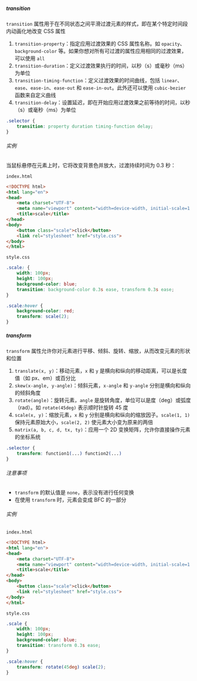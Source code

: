 ##### transition

`transition` 属性用于在不同状态之间平滑过渡元素的样式，即在某个特定时间段内动画化地改变 CSS 属性

1. `transition-property`：指定应用过渡效果的 CSS 属性名称。如 `opacity`、`background-color` 等。如果你想对所有可过渡的属性应用相同的过渡效果，可以使用 `all`
2. `transition-duration`：定义过渡效果执行的时间，以秒（s）或毫秒（ms）为单位
3. `transition-timing-function`：定义过渡效果的时间曲线，包括 `linear`、`ease`、`ease-in`、`ease-out` 和 `ease-in-out`。此外还可以使用 `cubic-bezier` 函数来自定义曲线
4. `transition-delay`：设置延迟，即在开始应用过渡效果之前等待的时间，以秒（s）或毫秒（ms）为单位

```CSS
.selector {
	transition: property duration timing-function delay;
}
```

###### 实例

当鼠标悬停在元素上时，它将改变背景色并放大，过渡持续时间为 0.3 秒：

`index.html`

```HTML
<!DOCTYPE html>
<html lang="en">
<head>
    <meta charset="UTF-8">
    <meta name="viewport" content="width=device-width, initial-scale=1.0">
    <title>scale</title>
</head>
<body>
    <button class="scale">click</button>
    <link rel="stylesheet" href="style.css">
</body>
</html>
```

`style.css`

```CSS
.scale: {
	width: 100px;
	height: 100px;
	background-color: blue;
	transition: background-color 0.3s ease, transform 0.3s ease;
}

.scale:hover {
	background-color: red;
	transform: scale(2);
}
```

##### transform

`transform` 属性允许你对元素进行平移、倾斜、旋转、缩放，从而改变元素的形状和位置

1. `translate(x, y)`：移动元素，`x` 和 `y` 是横向和纵向的移动距离，可以是长度值（如 px、em）或百分比
2. `skew(x-angle, y-angle)`：倾斜元素，`x-angle` 和 `y-angle` 分别是横向和纵向的倾斜角度
3. `rotate(angle)`：旋转元素，`angle` 是旋转角度，单位可以是度（deg）或弧度（rad）。如 `rotate(45deg)` 表示顺时针旋转 45 度
4. `scale(x, y)`：缩放元素，`x` 和 `y` 分别是横向和纵向的缩放因子。`scale(1, 1)` 保持元素原始大小，`scale(2, 2)` 使元素大小变为原来的两倍
5. `matrix(a, b, c, d, tx, ty)`：应用一个 2D 变换矩阵，允许你直接操作元素的坐标系统

```CSS
.selector {
	transform: function1(...) function2(...)
}
```

###### 注意事项

- `transform` 的默认值是 `none`，表示没有进行任何变换
- 在使用 `transform` 时，元素会变成 BFC 的一部分

###### 实例

`index.html`

```HTML
<!DOCTYPE html>
<html lang="en">
<head>
    <meta charset="UTF-8">
    <meta name="viewport" content="width=device-width, initial-scale=1.0">
    <title>scale</title>
</head>
<body>
    <button class="scale">click</button>
    <link rel="stylesheet" href="style.css">
</body>
</html>
```

`style.css`

```CSS
.scale {
    width: 100px;
    height: 100px;
    background-color: blue;
    transition: transform 0.3s ease;
}

.scale:hover {
    transform: rotate(45deg) scale(2);
}
```
